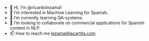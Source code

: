 - 👋 Hi, I’m @ricardolezama1
- 👀 I’m interested in Machine Learning  for Spanish.
- 🌱 I’m currently learning QA-systems.
- 💞️ I’m looking to collaborate on commercial applications for Spanish content in NLP.
- 📫 How to reach me lezama@lacartita.com.

<!---


My name is Ricardo Lezama, I am a Chicano linguist based out of California and the tri-state area (New York, New Jersey and Philadelphia). 
At any given moment, I can be found in any of those states, but, in my heart, I am a Californian. And, a linguist. 

I also love to visit as many cities as possible to open myself up to new environments and their ideas. 
Corny, yes, but I have a right to be since I worked extremely hard to get what I have.

Many of the resources here are intended for humanities majors looking to grow in computational expertise. My advise is for you to not try to become computer scientists. 
Consult with them, but do not compete. Instead, become a computational version of your discipline because that is both infinitely more interesting – given your vantage point – and viable. Example: “Computational <your_discipline>”. 
I am certain that if you run a search for these two terms, then you will be led to accessible materials for you to sharpen up relevant computing skills. 
Anyone advising you to fight defensively (go back and do XYZ course) is advising you to play catch-up (I have some thoughts on this point) in a race you likely already lost. 
Instead, play to your strengths.





Like for most Linguists, business decisions always involve a comprimise between what you as an individual were trained to do and what your environment lays before you. 
Thus, I have evolved into a ‘Computational Linguist’ professionally since my first gig at Intel in 2013. On a broad level, my work intersects fine grained language generalizations and technology. 
The latter for me means Python, open source libraries for NLP and a lot of Keras, lately. I recommend you try to leverage Spacy whenever you have an interesting project.

I currently work in Bloomberg LP as part of the News Indexing team. That News Indexing product is likely the best news classification engine in the world, with Reuters likely being a second or alternate candidate for that 1 spot. 
I don’t have the information to evaluate that they are, though, so, I stick to Bloomberg’s News Classification product being the top dog.

--->
